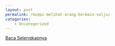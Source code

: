 ```yaml
---
layout: post
permalink: /mimpi-melihat-orang-bermain-salju/
categories:
    - Uncategorized
---
```


[Baca Selengkapnya](/02)